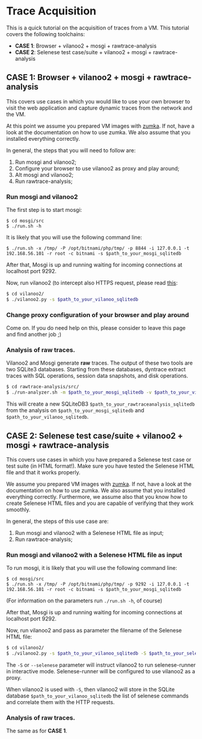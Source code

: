 # Trace Acquisition

This is a quick tutorial on the acquisition of traces from a VM. This tutorial
covers the following toolchains:

 * **CASE 1**: Browser + vilanoo2 + mosgi + rawtrace-analysis
 * **CASE 2**: Selenese test case/suite + vilanoo2 + mosgi + rawtrace-analysis

## CASE 1: Browser + vilanoo2 + mosgi + rawtrace-analysis

This covers use cases in which you would like to use your own browser to visit
the web application and capture dynamic traces from the network and the VM.

At this point we assume you prepared VM images with [zumka](zumka/README.md). 
If not, have a look at the documentation on how to use zumka. We also assume
that you installed everything correctly.

In general, the steps that you will need to follow are:

 1. Run mosgi and vilanoo2;
 2. Configure your browser to use vilanoo2 as proxy and play around;
 3. Alt mosgi and vilanoo2;
 4. Run rawtrace-analysis;

### Run mosgi and vilanoo2

The first step is to start mosgi: 

```
$ cd mosgi/src
$ ./run.sh -h
```

It is likely that you will use the following command line:

```
$ ./run.sh -x /tmp/ -P /opt/bitnami/php/tmp/ -p 8844 -i 127.0.0.1 -t 192.168.56.101 -r root -c bitnami -s $path_to_your_mosgi_sqlitedb
```

After that, Mosgi is up and running waiting for incoming connections at 
localhost port 9292. 

Now, run vilanoo2 (to intercept also HTTPS request, please read 
[this](vilanoo2/src/README.md):

```bash
$ cd vilanoo2/
$ ./vilanoo2.py -s $path_to_your_vilanoo_sqlitedb
```

### Change proxy configuration of your browser and play around

Come on. If you do need help on this, please consider to leave this page and
find another job ;)

### Analysis of raw traces.

Vilanoo2 and Mosgi generate **raw** traces. The output of these two tools are 
two SQLite3 databases. Starting from these databases, dyntrace extract traces 
with SQL operations, session data snapshots, and disk operations.

```bash
$ cd rawtrace-analysis/src/
$ ./run-analyzer.sh -m $path_to_your_mosgi_sqlitedb -v $path_to_your_vilanoo_sqlitedb -d $path_to_your_rawtraceanalysis_sqlitedb -S ../../data/DBSchema.sql
```

This will create a new SQLiteDB3 `$path_to_your_rawtraceanalysis_sqlitedb` from 
the analysis on `$path_to_your_mosgi_sqlitedb` and `$path_to_your_vilanoo_sqlitedb`.


## CASE 2: Selenese test case/suite + vilanoo2 + mosgi + rawtrace-analysis

This covers use cases in which you have prepared a Selenese test case or test 
suite (in HTML format!). Make sure you have tested the Selenese HTML file and
that it works properly.

We assume you prepared VM images with [zumka](zumka/README.md). If not, have a 
look at the documentation on how to use zumka. We also assume that you installed 
everything correctly. Furthermore, we assume also that you know how to create
Selenese HTML files and you are capable of verifying that they work smoothly.

In general, the steps of this use case are:

 1. Run mosgi and vilanoo2 with a Selenese HTML file as input;
 2. Run rawtrace-analysis;

### Run mosgi and vilanoo2 with a Selenese HTML file as input

To run mosgi, it is likely that you will use the following command line:

```
$ cd mosgi/src
$ ./run.sh -x /tmp/ -P /opt/bitnami/php/tmp/ -p 9292 -i 127.0.0.1 -t 192.168.56.101 -r root -c bitnami -s $path_to_your_mosgi_sqlitedb
```
(For information on the parameters run `./run.sh -h`, of course)

After that, Mosgi is up and running waiting for incoming connections at 
localhost port 9292. 

Now, run vilanoo2 and pass as parameter the filename of the Selenese HTML file:

```bash
$ cd vilanoo2/
$ ./vilanoo2.py -s $path_to_your_vilanoo_sqlitedb -S $path_to_your_selenese_file
```

The `-S` or `--selenese` parameter will instruct vilanoo2 to run selenese-runner
in interactive mode. Selenese-runner will be configured to use vilanoo2 as a proxy.

When vilanoo2 is used with `-S`, then vilanoo2 will store in the
SQLite database `$path_to_your_vilanoo_sqlitedb` the list of selenese commands 
and correlate them with the HTTP requests. 


### Analysis of raw traces.

The same as for **CASE 1**.